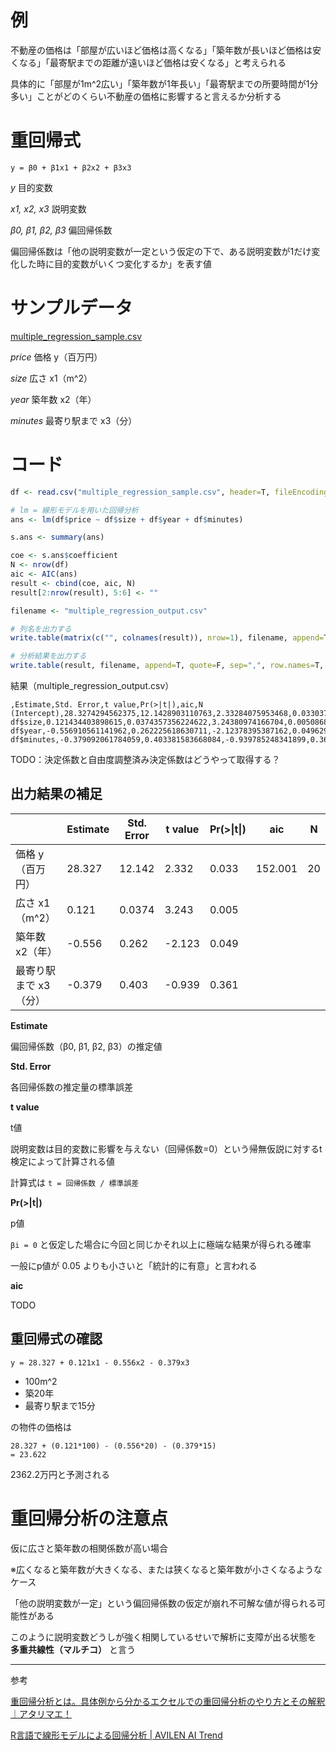 # 例

不動産の価格は「部屋が広いほど価格は高くなる」「築年数が長いほど価格は安くなる」「最寄駅までの距離が遠いほど価格は安くなる」と考えられる

具体的に「部屋が1m^2広い」「築年数が1年長い」「最寄駅までの所要時間が1分多い」ことがどのくらい不動産の価格に影響すると言えるか分析する

# 重回帰式

`y = β0 + β1x1 + β2x2 + β3x3`

*y* 目的変数

*x1, x2, x3* 説明変数

*β0, β1, β2, β3* 偏回帰係数

偏回帰係数は「他の説明変数が一定という仮定の下で、ある説明変数が1だけ変化した時に目的変数がいくつ変化するか」を表す値

# サンプルデータ

[multiple_regression_sample.csv](https://github.com/krabben27/tokei-note/tree/master/%E5%9B%9E%E5%B8%B0%E5%88%86%E6%9E%90/multiple_regression_sample.csv)

*price* 価格 y（百万円）

*size* 広さ x1（m^2）

*year* 築年数 x2（年）

*minutes* 最寄り駅まで x3（分）

# コード

```r
df <- read.csv("multiple_regression_sample.csv", header=T, fileEncoding="utf-8", row.names=1)

# lm = 線形モデルを用いた回帰分析
ans <- lm(df$price ~ df$size + df$year + df$minutes)

s.ans <- summary(ans)

coe <- s.ans$coefficient
N <- nrow(df)
aic <- AIC(ans)
result <- cbind(coe, aic, N)
result[2:nrow(result), 5:6] <- ""

filename <- "multiple_regression_output.csv"

# 列名を出力する
write.table(matrix(c("", colnames(result)), nrow=1), filename, append=T, quote=F, sep=",", row.names=F, col.names=F)

# 分析結果を出力する
write.table(result, filename, append=T, quote=F, sep=",", row.names=T, col.names=F)
```

結果（multiple_regression_output.csv）

```csv
,Estimate,Std. Error,t value,Pr(>|t|),aic,N
(Intercept),28.3274294562375,12.1428903110763,2.33284075953468,0.0330373126054696,152.001821371633,20
df$size,0.121434403898615,0.0374357356224622,3.24380974166704,0.00508683859238098,,
df$year,-0.556910561141962,0.262225618630711,-2.12378395387162,0.0496297015477267,,
df$minutes,-0.379092061784059,0.403381583668084,-0.939785248341899,0.361300164967447,,
```

TODO：決定係数と自由度調整済み決定係数はどうやって取得する？

## 出力結果の補足

||Estimate|Std. Error|t value|Pr(>\|t\|)|aic|N|
|--|--|--|--|--|--|--|
|価格 y（百万円）|28.327|12.142|2.332|0.033|152.001|20|
|広さ x1（m^2）|0.121|0.0374|3.243|0.005|||
|築年数 x2（年）|-0.556|0.262|-2.123|0.049|||
|最寄り駅まで x3（分）|-0.379|0.403|-0.939|0.361|||

**Estimate**

偏回帰係数（β0, β1, β2, β3）の推定値

**Std. Error**

各回帰係数の推定量の標準誤差

**t value**

t値

説明変数は目的変数に影響を与えない（回帰係数=0）という帰無仮説に対するt検定によって計算される値

計算式は `t = 回帰係数 / 標準誤差`

**Pr(>|t|)**

p値

`βi = 0` と仮定した場合に今回と同じかそれ以上に極端な結果が得られる確率

一般にp値が 0.05 よりも小さいと「統計的に有意」と言われる

**aic**

TODO

## 重回帰式の確認

```
y = 28.327 + 0.121x1 - 0.556x2 - 0.379x3
```

- 100m^2
- 築20年
- 最寄り駅まで15分

の物件の価格は

```
28.327 + (0.121*100) - (0.556*20) - (0.379*15)
= 23.622
```

2362.2万円と予測される

# 重回帰分析の注意点

仮に広さと築年数の相関係数が高い場合

※広くなると築年数が大きくなる、または狭くなると築年数が小さくなるようなケース

「他の説明変数が一定」という偏回帰係数の仮定が崩れ不可解な値が得られる可能性がある

このように説明変数どうしが強く相関しているせいで解析に支障が出る状態を **多重共線性（マルチコ）** と言う

---

参考

[重回帰分析とは。具体例から分かるエクセルでの重回帰分析のやり方とその解釈｜アタリマエ！](https://atarimae.biz/archives/18904)

[R言語で線形モデルによる回帰分析 | AVILEN AI Trend](https://to-kei.net/programming/r-beginner/r-3/)
